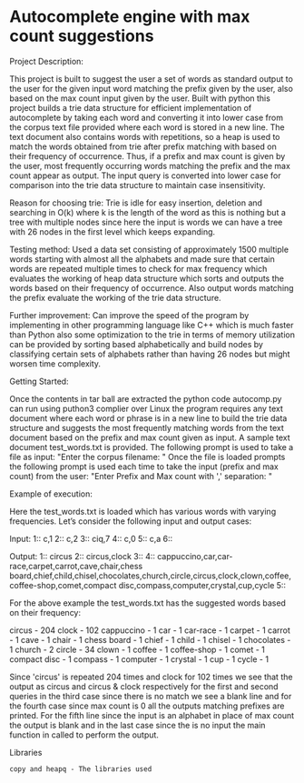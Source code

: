 # Autocomplete engine with max count suggestions

Project Description:

This project is built to suggest the user a set of words as standard output to the user for the given input word matching the prefix given by the user, also based on the max count input given by the user. Built with python this project builds a trie data structure for efficient implementation of autocomplete by taking each word and converting it into lower case from the corpus text file provided where each word is stored in a new line. The text document also contains words with repetitions, so a heap is used to match the words obtained from trie after prefix matching with based on their frequency of occurrence. Thus, if a prefix and max count is given by the user, most frequently occurring words matching the prefix and the max count appear as output. The input query is converted into lower case for comparison into the trie data structure to maintain case insensitivity. 

Reason for choosing trie: Trie is idle for easy insertion, deletion and searching in O(k) where k is the length of the word as this is nothing but a tree with multiple nodes since here the input is words we can have a tree with 26 nodes in the first level which keeps expanding.

Testing method: Used a data set consisting of approximately 1500 multiple words starting with almost all the alphabets and made sure that certain words are repeated multiple times to check for max frequency which evaluates the working of heap data structure which sorts and outputs the words based on their frequency of occurrence. Also output words matching the prefix evaluate the working of the trie data structure.

Further improvement: Can improve the speed of the program by implementing in other programming language like C++ which is much faster than Python also some optimization to the trie in terms of memory utilization can be provided by sorting based alphabetically and build nodes by classifying certain sets of alphabets rather than having 26 nodes but might worsen time complexity. 

Getting Started:

Once the contents in tar ball are extracted the python code autocomp.py can run using puthon3 complier over Linux the program requires any text document where each word or phrase is in a new line to build the trie data structure and suggests the most frequently matching words from the text document based on the prefix and max count given as input. A sample text document test_words.txt is provided.
The following prompt is used to take a file as input: "Enter the corpus filename: "
Once the file is loaded prompts the following prompt is used each time to take the input (prefix and max count) from the user: "Enter Prefix and Max count with ',' separation: "   

Example of execution:

Here the test_words.txt is loaded which has various words with varying frequencies. Let’s consider the following input and output cases:

Input: 
1:: c,1
2:: c,2
3:: ciq,7
4:: c,0
5:: c,a
6::

Output:
1:: circus
2:: circus,clock
3:: 
4:: cappuccino,car,car-race,carpet,carrot,cave,chair,chess board,chief,child,chisel,chocolates,church,circle,circus,clock,clown,coffee,coffee-shop,comet,compact disc,compass,computer,crystal,cup,cycle
5:: 

For the above example the test_words.txt has the suggested words based on their frequency:

circus - 204 
clock - 102
cappuccino - 1
car - 1
car-race - 1
carpet - 1
carrot - 1
cave - 1
chair - 1
chess board - 1
chief - 1
child - 1
chisel - 1
chocolates - 1
church - 2
circle - 34
clown - 1
coffee - 1
coffee-shop - 1
comet - 1
compact disc - 1
compass - 1
computer - 1
crystal - 1
cup - 1
cycle - 1

Since 'circus' is repeated 204 times and clock for 102 times we see that the output as circus and circus & clock respectively for the first and second queries in the third case since there is no match we see a blank line and for the fourth case since max count is 0 all the outputs matching prefixes are printed. For the fifth line since the input is an alphabet in place of max count the output is blank and in the last case since the is no input the main function in called to perform the output.


Libraries

    copy and heapq - The libraries used
